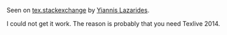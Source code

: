 Seen on [tex.stackexchange](http://tex.stackexchange.com/q/8918/5645) by
[Yiannis Lazarides](http://tex.stackexchange.com/users/963/yiannis-lazarides).

I could not get it work. The reason is probably that you need Texlive 2014.